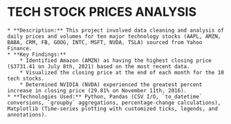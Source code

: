 # TECH STOCK PRICES ANALYSIS

    * **Description:** This project involved data cleaning and analysis of daily prices and volumes for ten major technology stocks (AAPL, AMZN, BABA, CRM, FB, GOOG, INTC, MSFT, NVDA, TSLA) sourced from Yahoo Finance. 
    * **Key Findings:**
        * Identified Amazon (AMZN) as having the highest closing price ($3731.41 on July 8th, 2021) based on the most recent data. 
        * Visualized the closing price at the end of each month for the 10 tech stocks. 
        * Determined NVIDIA (NVDA) experienced the greatest percent increase in closing price (29.81% on November 11th, 2016). 
    * **Technologies Used:** Python, Pandas (CSV I/O, `to_datetime` conversions, `groupby` aggregations, percentage-change calculations), Matplotlib (Time-series plotting with customized ticks, legends, and annotations). 
